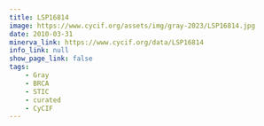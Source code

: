 ```yaml
---
title: LSP16814
image: https://www.cycif.org/assets/img/gray-2023/LSP16814.jpg
date: 2010-03-31
minerva_link: https://www.cycif.org/data/LSP16814
info_link: null
show_page_link: false
tags:
    - Gray
    - BRCA
    - STIC
    - curated
    - CyCIF
---
```

